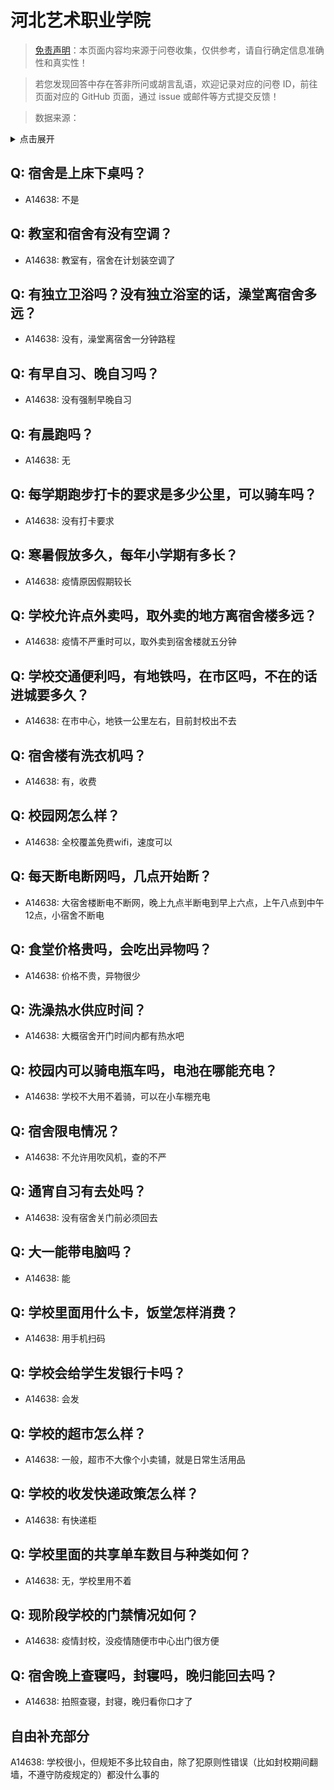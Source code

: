 # 河北艺术职业学院

> [免责声明](https://colleges.chat/#_3)：本页面内容均来源于问卷收集，仅供参考，请自行确定信息准确性和真实性！

> 若您发现回答中存在答非所问或胡言乱语，欢迎记录对应的问卷 ID，前往页面对应的 GitHub 页面，通过 issue 或邮件等方式提交反馈！

> 数据来源：

<details><summary>点击展开</summary>
<ul>
<li>A14638: 匿名 (2022 年 07 月)</li>
</ul>
</details>

## Q: 宿舍是上床下桌吗？

- A14638: 不是

## Q: 教室和宿舍有没有空调？

- A14638: 教室有，宿舍在计划装空调了

## Q: 有独立卫浴吗？没有独立浴室的话，澡堂离宿舍多远？

- A14638: 没有，澡堂离宿舍一分钟路程

## Q: 有早自习、晚自习吗？

- A14638: 没有强制早晚自习

## Q: 有晨跑吗？

- A14638: 无

## Q: 每学期跑步打卡的要求是多少公里，可以骑车吗？

- A14638: 没有打卡要求

## Q: 寒暑假放多久，每年小学期有多长？

- A14638: 疫情原因假期较长

## Q: 学校允许点外卖吗，取外卖的地方离宿舍楼多远？

- A14638: 疫情不严重时可以，取外卖到宿舍楼就五分钟

## Q: 学校交通便利吗，有地铁吗，在市区吗，不在的话进城要多久？

- A14638: 在市中心，地铁一公里左右，目前封校出不去

## Q: 宿舍楼有洗衣机吗？

- A14638: 有，收费

## Q: 校园网怎么样？

- A14638: 全校覆盖免费wifi，速度可以

## Q: 每天断电断网吗，几点开始断？

- A14638: 大宿舍楼断电不断网，晚上九点半断电到早上六点，上午八点到中午12点，小宿舍不断电

## Q: 食堂价格贵吗，会吃出异物吗？

- A14638: 价格不贵，异物很少

## Q: 洗澡热水供应时间？

- A14638: 大概宿舍开门时间内都有热水吧

## Q: 校园内可以骑电瓶车吗，电池在哪能充电？

- A14638: 学校不大用不着骑，可以在小车棚充电

## Q: 宿舍限电情况？

- A14638: 不允许用吹风机，查的不严

## Q: 通宵自习有去处吗？

- A14638: 没有宿舍关门前必须回去

## Q: 大一能带电脑吗？

- A14638: 能

## Q: 学校里面用什么卡，饭堂怎样消费？

- A14638: 用手机扫码

## Q: 学校会给学生发银行卡吗？

- A14638: 会发

## Q: 学校的超市怎么样？

- A14638: 一般，超市不大像个小卖铺，就是日常生活用品

## Q: 学校的收发快递政策怎么样？

- A14638: 有快递柜

## Q: 学校里面的共享单车数目与种类如何？

- A14638: 无，学校里用不着

## Q: 现阶段学校的门禁情况如何？

- A14638: 疫情封校，没疫情随便市中心出门很方便

## Q: 宿舍晚上查寝吗，封寝吗，晚归能回去吗？

- A14638: 拍照查寝，封寝，晚归看你口才了

## 自由补充部分

A14638: 学校很小，但规矩不多比较自由，除了犯原则性错误（比如封校期间翻墙，不遵守防疫规定的）都没什么事的